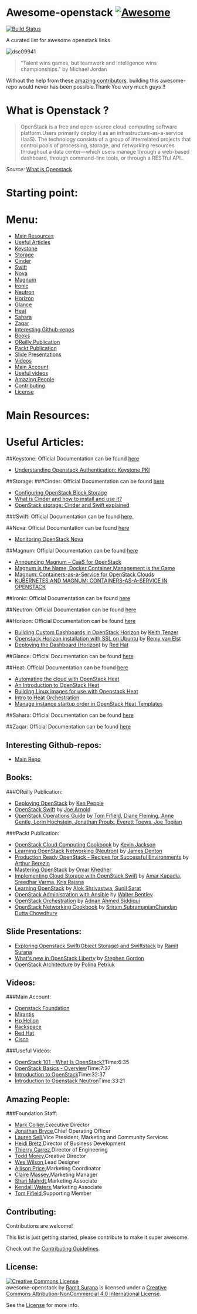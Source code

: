 # Awesome-openstack [![Awesome](https://cdn.rawgit.com/sindresorhus/awesome/d7305f38d29fed78fa85652e3a63e154dd8e8829/media/badge.svg)](https://github.com/sindresorhus/awesome) 
[![Build Status](https://travis-ci.org/ramitsurana/awesome-openstack.svg)](https://travis-ci.org/ramitsurana/awesome-openstack)

A curated list for awesome openstack links

![dsc09941](https://cloud.githubusercontent.com/assets/8342133/10628863/39364500-77e7-11e5-873a-d436f8a2a35c.jpg)


>"Talent wins games, but teamwork and intelligence wins championships." by Michael Jordan

Without the help from these [amazing contributors](https://github.com/ramitsurana/awesome-openstack/graphs/contributors), building this awesome-repo would never has been possible.Thank You very much guys !!

# What is Openstack ?

>  OpenStack is a free and open-source cloud-computing software platform.Users primarily deploy it as an infrastructure-as-a-service (IaaS). The technology consists of a group of interrelated projects that control pools of processing, storage, and networking resources throughout a data center—which users manage through a web-based dashboard, through command-line tools, or through a RESTful API..

_Source:_ [What is Openstack](https://en.wikipedia.org/wiki/OpenStack)

# Starting point:


# Menu:
* [Main Resources](#main-resources)
* [Useful Articles](#useful-articles)
 * [Keystone](#keystone)
 * [Storage](#storage)
  * [Cinder](#cinder)
  * [Swift](#swift)
 * [Nova](#nova)
 * [Magnum](#magnum)
 * [Ironic](#ironic)
 * [Neutron](#neutron)
 * [Horizon](#horizon)
 * [Glance](#glance)
 * [Heat](#heat)
 * [Sahara](#sahara)
 * [Zaqar](#zaqar)
* [Interesting Github-repos](#interesting-github-repos)
* [Books](#books)
 * [OReilly Publication](#oreilly-publication)
 * [Packt Publication](#packt-publication)
* [Slide Presentations](#slide-presentations)
* [Videos](#videos)
 * [Main Account](#main-account)
 * [Useful videos](#useful-videos)
* [Amazing People](#amazing-people)
* [Contributing](#contributing)
* [License](#license)

# Main Resources:
# Useful Articles:
##Keystone:
Official Documentation can be found [here](http://docs.openstack.org/developer/keystone/)

* [Understanding Openstack Authentication: Keystone PKI](https://www.mirantis.com/blog/understanding-openstack-authentication-keystone-pki/)

##Storage:
###Cinder:
Official Documentation can be found [here](http://docs.openstack.org/developer/cinder/)

* [Configuring OpenStack Block Storage](https://www.rackspace.com/knowledge_center/article/configuring-openstack-block-storage)
* [What is Cinder and how to install and use it?](http://blog.flux7.com/blogs/openstack/tutorial-what-is-cinder-and-how-to-install-and-use-it)
* [OpenStack storage: Cinder and Swift explained](http://www.computerweekly.com/feature/OpenStack-storage-Cinder-and-Swift-explained)

###Swift:
Official Documentation can be found [here](http://docs.openstack.org/developer/swift/).

##Nova:
Official Documentation can be found [here](http://docs.openstack.org/developer/nova/)

* [Monitoring OpenStack Nova](https://www.datadoghq.com/blog/openstack-monitoring-nova/)

##Magnum:
Official Documentation can be found [here](http://docs.openstack.org/developer/magnum/)

* [Announcing Magnum – CaaS for OpenStack](http://adrianotto.com/2015/01/announcing-magnum-caas-for-openstack/)
* [Magnum is the Name, Docker Container Management is the Game](http://thenewstack.io/magnum-is-the-name-docker-container-management-is-the-game/)
* [Magnum: Containers-as-a-Service for OpenStack Clouds](http://blog.rackspace.com/magnum-containers-as-a-service-for-openstack-clouds/)
* [KUBERNETES AND MAGNUM: CONTAINERS-AS-A-SERVICE IN OPENSTACK](https://kismatic.com/community/magnum-containers-service-for-openstack/)


##Ironic:
Official Documentation can be found [here](http://docs.openstack.org/developer/ironic/)

##Neutron:
Official Documentation can be found [here](http://docs.openstack.org/developer/neutron/)

##Horizon:
Official Documentation can be found [here](http://docs.openstack.org/developer/horizon/)

* [Building Custom Dashboards in OpenStack Horizon](http://keithtenzer.com/2015/02/16/building-custom-dashboards-in-openstack-horizon/) by [Keith Tenzer](https://twitter.com/keithtenzer)
* [Openstack Horizon installation with SSL on Ubuntu](https://raymii.org/s/tutorials/Openstack-Set-Up-Horizon-Dashboard-on-Ubuntu.html) by [Remy van Elst](https://raymii.org/s/static/About.html)
* [Deploying the Dashboard (Horizon)](https://access.redhat.com/documentation/en-US/Red_Hat_Enterprise_Linux_OpenStack_Platform/2/html/Getting_Started_Guide/chap-Deploying_The_Dashboard.html) by [Red Hat](https://www.redhat.com)

##Glance:
Official Documentation can be found [here](http://docs.openstack.org/developer/glance/)

##Heat:
Official Documentation can be found [here](http://docs.openstack.org/developer/heat/)

* [Automating the cloud with OpenStack Heat](http://www.zdnet.com/article/automating-the-cloud-with-openstack-heat/)
* [An Introduction to OpenStack Heat](http://blog.scottlowe.org/2014/05/01/an-introduction-to-openstack-heat/)
* [Building Linux images for use with Openstack Heat](https://opensource.com/business/15/8/heat-on-openstack-clouds)
* [Intro to Heat Orchestration](https://www.mirantis.com/blog/mirantis-openstack-express-intro-heat-orchestration/)
* [Manage instance startup order in OpenStack Heat   Templates](http://blog.zhaw.ch/icclab/manage-instance-startup-order-in-openstack-heat-templates/)

##Sahara:
Official Documentation can be found [here](http://docs.openstack.org/developer/sahara/)

##Zaqar:
Official Documentation can be found [here](http://docs.openstack.org/developer/zaqar/)


## Interesting Github-repos:
* [Main Repo](https://github.com/openstack)

## Books:
###OReilly Publication:
* [Deploying OpenStack](http://shop.oreilly.com/product/0636920021674.do) by [Ken Pepple](https://twitter.com/ken_pepple)
* [OpenStack Swift](http://shop.oreilly.com/product/0636920033288.do) by [Joe Arnold](https://twitter.com/joearnold)
* [OpenStack Operations Guide](http://shop.oreilly.com/product/0636920032625.do) by [Tom Fifield, Diane Fleming, Anne Gentle, Lorin Hochstein, Jonathan Proulx, Everett Toews, Joe Topjian](http://shop.oreilly.com/product/0636920032625.do#tab_03_2)

###Packt Publication:
* [OpenStack Cloud Computing Cookbook](https://www.packtpub.com/virtualization-and-cloud/openstack-cloud-computing-cookbook) by [Kevin Jackson](https://twitter.com/itarchitectkev)
* [Learning OpenStack Networking (Neutron)](https://www.packtpub.com/virtualization-and-cloud/learning-openstack-networking-neutron) by [James Denton](https://twitter.com/jimmdenton)
* [Production Ready OpenStack - Recipes for Successful Environments](https://www.packtpub.com/virtualization-and-cloud/production-ready-openstack-recipes-successful-environments) by [Arthur Berezin](https://twitter.com/arthurberezin)
* [Mastering OpenStack](https://www.packtpub.com/virtualization-and-cloud/mastering-openstack) by [Omar Khedher]()
* [Implementing Cloud Storage with OpenStack Swift](https://www.packtpub.com/virtualization-and-cloud/implementing-cloud-storage-openstack-swift) by [Amar Kapadia, Sreedhar Varma, Kris Rajana]()
* [Learning OpenStack](https://www.packtpub.com/virtualization-and-cloud/learning-openstack) by [Alok Shrivastwa, Sunil Sarat]()
* [OpenStack Administration with Ansible](https://www.packtpub.com/virtualization-and-cloud/openstack-administration-ansible) by [Walter Bentley](https://twitter.com/djstayflypro)
* [OpenStack Orchestration](https://www.packtpub.com/virtualization-and-cloud/openstack-orchestration) by [Adnan Ahmed Siddiqui]()
* [OpenStack Networking Cookbook](https://www.packtpub.com/virtualization-and-cloud/openstack-networking-cookbook) by [Sriram Subramanian](https://twitter.com/sriramhere)[Chandan Dutta Chowdhury]()


## Slide Presentations:
* [Exploring Openstack Swift(Object Storage) and Swiftstack](http://www.slideshare.net/ramitsurana/openstackswift) by [Ramit Surana](https://twitter.com/ramitsurana)
* [What's new in OpenStack Liberty](http://www.slideshare.net/sgordon2/whats-new-in-openstack-liberty) by [Stephen Gordon](https://twitter.com/xsgordon)
* [OpenStack Architecture](http://www.slideshare.net/mirantis/openstack-architecture-43160012) by [Polina Petriuk]()

## Videos:
###Main Account:
* [Openstack Foundation](https://www.youtube.com/user/OpenStackFoundation)
* [Mirantis](https://www.youtube.com/user/MirantisUS)
* [Hp Helion](https://www.youtube.com/user/HewlettPackardVideos)
* [Rackspace](https://www.youtube.com/user/RackspaceHosting)
* [Red Hat](https://www.youtube.com/user/RedHatCloud)
* [Cisco](https://www.youtube.com/user/Cisco)

###Useful Videos:
* [OpenStack 101 - What Is OpenStack?](https://www.youtube.com/watch?v=Qz5gyDenqTI)Time:6:35
* [OpenStack Basics - Overview](https://www.youtube.com/watch?v=c1GFoY4btpo)Time:7:37
* [Introduction to OpenStack](https://www.youtube.com/watch?v=bCsw2kkIWyw)Time:32:37
* [Introduction to Openstack Neutron](https://www.youtube.com/watch?v=IGGgVuZe7UA)Time:33:21


## Amazing People:
###Foundation Staff:
* [Mark Collier](https://twitter.com/sparkycollier),Executive Director
* [Jonathan Bryce](https://twitter.com/jbryce),Chief Operating Officer
* [Lauren Sell](https://twitter.com/laurensell),Vice President, Marketing and Community Services
* [Heidi Bretz](https://twitter.com/heidiscoop),Director of Business Development
* [Thierry Carrez](https://twitter.com/tcarrez),Director of Engineering
* [Todd Morey](https://twitter.com/toddmorey),Creative Director
* [Wes Wilson](),Lead Designer
* [Allison Price](https://twitter.com/amprice88),Marketing Coordinator
* [Claire Massey](https://twitter.com/Massey),Marketing Manager
* [Shari Mahrdt](https://twitter.com/sharimarii),Marketing Associate
* [Kendall Waters](https://twitter.com/wendallkaters),Marketing Associate
* [Tom Fifield](https://twitter.com/TomFifield),Supporting Member

## Contributing:
Contributions are welcome!

This list is just getting started, please contribute to make it super awesome.

Check out the [Contributing Guidelines](https://github.com/ramitsurana/awesome-openstack/blob/master/CONTRIBUTING.md).

## License:

<a rel="license" href="http://creativecommons.org/licenses/by-nc/4.0/"><img alt="Creative Commons License" style="border-width:0" src="https://i.creativecommons.org/l/by-nc/4.0/88x31.png" /></a><br /><span xmlns:dct="http://purl.org/dc/terms/" href="http://purl.org/dc/dcmitype/InteractiveResource" property="dct:title" rel="dct:type">awesome-openstack</span> by <a xmlns:cc="http://creativecommons.org" href="https://github.com/ramitsurana" property="cc:attributionName" rel="cc:attributionURL">Ramit Surana</a> is licensed under a <a rel="license" href="http://creativecommons.org/licenses/by-nc/4.0/">Creative Commons Attribution-NonCommercial 4.0 International License</a>.

See the [License](https://github.com/ramitsurana/awesome-openstack/blob/master/LICENSE) for more info.
